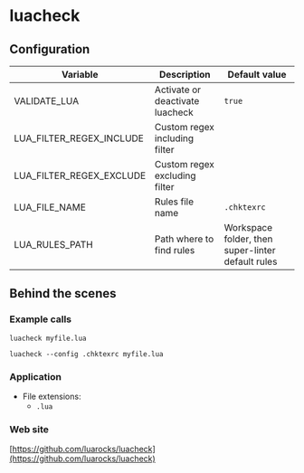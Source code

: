 <!-- Generated by .automation/build.py, please do not update manually -->
# luacheck

## Configuration

| Variable | Description | Default value |
| ----------------- | -------------- | -------------- |
| VALIDATE_LUA | Activate or deactivate luacheck | `true` |
| LUA_FILTER_REGEX_INCLUDE | Custom regex including filter |  |
| LUA_FILTER_REGEX_EXCLUDE | Custom regex excluding filter |  |
| LUA_FILE_NAME | Rules file name | `.chktexrc` |
| LUA_RULES_PATH | Path where to find rules | Workspace folder, then super-linter default rules |

## Behind the scenes

### Example calls

```shell
luacheck myfile.lua
```

```shell
luacheck --config .chktexrc myfile.lua
```

### Application

- File extensions:
  - `.lua`

### Web site

[https://github.com/luarocks/luacheck](https://github.com/luarocks/luacheck)
